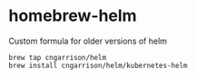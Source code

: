 # homebrew-helm
Custom formula for older versions of helm

```
brew tap cngarrison/helm
brew install cngarrison/helm/kubernetes-helm
```
